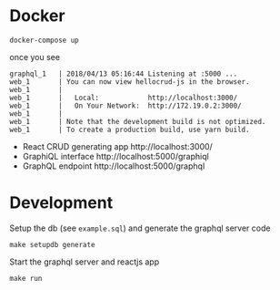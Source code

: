 # Docker

```
docker-compose up
```

once you see

```
graphql_1   | 2018/04/13 05:16:44 Listening at :5000 ...
web_1       | You can now view hellocrud-js in the browser.
web_1       |
web_1       |   Local:            http://localhost:3000/
web_1       |   On Your Network:  http://172.19.0.2:3000/
web_1       |
web_1       | Note that the development build is not optimized.
web_1       | To create a production build, use yarn build.
```


- React CRUD generating app http://localhost:3000/
- GraphiQL interface http://localhost:5000/graphiql
- GraphQL endpoint http://localhost:5000/graphql

# Development

Setup the db (see `example.sql`) and generate the graphql server code

```
make setupdb generate
```

Start the graphql server and reactjs app

```
make run
```
